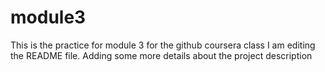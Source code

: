# module3
This is the practice for module 3 for the github coursera class
I am editing the README file. Adding some more details about the project description

